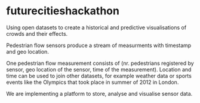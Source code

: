 futurecitieshackathon
=====================

Using open datasets to create a historical and predictive visualisations of crowds and their effects.

Pedestrian flow sensors produce a stream of measurments with timestamp and geo location.

One pedestrian flow measurement consists of (nr. pedestrians registered by sensor, geo location of the sensor,
time of the measurement). Location and time can be used to join other datasets, for example weather data 
or sports events like the Olympics that took place in summer of 2012 in London.

We are implementing a platform to store, analyse and visualise sensor data.
